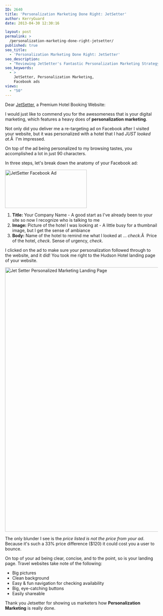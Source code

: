 ```yaml
---
ID: 2640
title: 'Personalization Marketing Done Right: JetSetter'
author: KerryGuard
date: 2013-04-30 12:30:16

layout: post
permalink: >
  /personalization-marketing-done-right-jetsetter/
published: true
seo_title:
  - 'Personalization Marketing Done Right: JetSetter'
seo_description:
  - "Reviewing JetSetter's Fantastic Personalization Marketing Strategy, Complete with Facebook Advertising, Landing Page Segmentation & Best Practices For Landing Page Design."
seo_keywords:
  - >
    JetSetter, Personalization Marketing,
    Facebook ads
views:
  - "50"
---
```

Dear <a title="JetSetter" href="http://jetsetter.com" target="_blank">JetSetter</a>, a Premium Hotel Booking Website:

I would just like to commend you for the awesomeness that is your digital marketing, which features a heavy does of <strong>personalization marketing</strong>.

Not only did you deliver me a re-targeting ad on Facebook after I visited your website, but it was personalized with a hotel that I had <em>JUST looked at</em>.Â  I'm impressed.

On top of the ad being personalized to my browsing tastes, you accomplished a lot in just 90 characters.

In three steps, let's break down the anatomy of your Facebook ad:

<a href="http://mkgmediagroup.com/wp-content/uploads/2013/04/JetSetter-Facebook-Ad.png"><img alt="JetSetter Facebook Ad" src="http://mkgmediagroup.com/wp-content/uploads/2013/04/JetSetter-Facebook-Ad.png" width="269" height="126" /></a>
<ol>
	<li><strong>Title:</strong> Your Company Name - A good start as I've already been to your site so now I recognize who is talking to me</li>
	<li><strong>Image:</strong> Picture of the hotel I was looking at - A little busy for a thumbnail image, but I get the sense of ambiance</li>
	<li><strong>Body:</strong> Name of the hotel to remind me what I looked at ... <em>check</em>.Â  Price of the hotel, <em>check</em>. Sense of urgency, <em>check</em>.</li>
</ol>
I clicked on the ad to make sure your personalization followed through to the website, and it did! You took me right to the Hudson Hotel landing page of your website.

<a href="http://mkgmediagroup.com/wp-content/uploads/2013/04/Screen-Shot-2013-04-29-at-8.17.02-PM.png"><img alt="Jet Setter Personalized Marketing Landing Page" src="http://mkgmediagroup.com/wp-content/uploads/2013/04/Screen-Shot-2013-04-29-at-8.17.02-PM.png" width="683" height="870" /></a>

The only blunder I see is the <em>price listed is not the price from your ad</em>. Because it's such a 33% price difference ($120) it could cost you a user to bounce.

On top of your ad being clear, concise, and to the point, so is your landing page. Travel websites take note of the following:
<ul>
	<li>Big pictures</li>
	<li>Clean background</li>
	<li>Easy &amp; fun navigation for checking availability</li>
	<li>Big, eye-catching buttons</li>
	<li>Easily shareable</li>
</ul>
Thank you Jetsetter for showing us marketers how <strong>Personalization Marketing</strong> is really done.